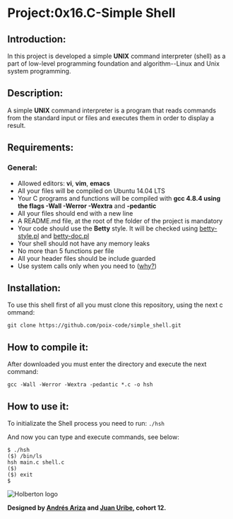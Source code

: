 # Project:0x16.C-Simple Shell

## Introduction:

In this project is developed a simple **UNIX** command interpreter (shell) as a part of low-level programming foundation and algorithm--Linux and Unix system programming.

## Description:

A simple **UNIX** command interpreter is a program that reads commands from the standard input or files and executes them in order to display a result.

## Requirements:

### General:

+ Allowed editors: **vi**, **vim**, **emacs**
+ All your files will be compiled on Ubuntu 14.04 LTS
+ Your C programs and functions will be compiled with **gcc 4.8.4 using the flags -Wall -Werror -Wextra** and **-pedantic**
+ All your files should end with a new line
+ A README.md file, at the root of the folder of the project is mandatory
+ Your code should use the **Betty** style. It will be checked using [betty-style.pl](https://github.com/holbertonschool/Betty/blob/master/betty-style.pl) and [betty-doc.pl](https://github.com/holbertonschool/Betty/blob/master/betty-doc.pl)
+ Your shell should not have any memory leaks
+ No more than 5 functions per file
+ All your header files should be include guarded
+ Use system calls only when you need to ([why?](https://www.quora.com/Why-are-system-calls-expensive-in-operating-systems))

## Installation:

To use this shell first	of all you must	clone this repository, using the next c ommand:

`git clone https://github.com/poix-code/simple_shell.git`

## How to compile it:

After downloaded you must enter the directory and execute the next command:

`gcc -Wall -Werror -Wextra -pedantic *.c -o hsh`

## How to use it:

To initializate the Shell process you need to run:
`./hsh`

And now you can type and execute commands, see below:

```
$ ./hsh
($) /bin/ls
hsh main.c shell.c
($)
($) exit
$
```

![Holberton logo](https://camo.githubusercontent.com/80e4aef5357b80f03b960818a751e2be258ccc97/68747470733a2f2f7777772e686f6c626572746f6e7363686f6f6c2e636f6d2f686f6c626572746f6e2d6c6f676f2e706e67)

**Designed by [Andrés Ariza](https://github.com/aarizat) and [Juan Uribe](https://github.com/poix-code), cohort 12.**



